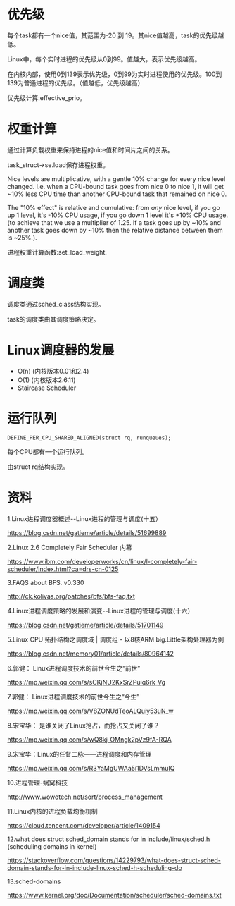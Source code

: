 # 优先级

每个task都有一个nice值，其范围为-20 到 19。其nice值越高，task的优先级越低。

Linux中，每个实时进程的优先级从0到99。值越大，表示优先级越高。

在内核内部，使用0到139表示优先级，0到99为实时进程使用的优先级。100到139为普通进程的优先级。（值越低，优先级越高）

优先级计算:effective_prio。

# 权重计算

通过计算负载权重来保持进程的nice值和时间片之间的关系。

task_struct->se.load保存进程权重。

Nice levels are multiplicative, with a gentle 10% change for every nice level changed. I.e. when  a CPU-bound task goes from nice 0 to nice 1, it will get ~10% less CPU time than another CPU-bound task that remained on nice 0. 

The "10% effect" is relative and cumulative: from _any_ nice level, if you go up 1 level, it's -10%  CPU usage, if you go down 1 level it's +10% CPU usage. (to achieve that we use a multiplier of 1.25. If a task goes up by ~10% and another task goes down by ~10% then the relative distance  between them is ~25%.).

进程权重计算函数:set_load_weight.

# 调度类

调度类通过sched_class结构实现。

task的调度类由其调度策略决定。

# Linux调度器的发展

- O(n) (内核版本0.01和2.4)
- O(1) (内核版本2.6.11)
- Staircase Scheduler

# 运行队列

```
DEFINE_PER_CPU_SHARED_ALIGNED(struct rq, runqueues);
```

每个CPU都有一个运行队列。

由struct rq结构实现。

# 资料

1.Linux进程调度器概述--Linux进程的管理与调度(十五）

https://blog.csdn.net/gatieme/article/details/51699889

2.Linux 2.6 Completely Fair Scheduler 内幕

https://www.ibm.com/developerworks/cn/linux/l-completely-fair-scheduler/index.html?ca=drs-cn-0125

3.FAQS about BFS. v0.330

http://ck.kolivas.org/patches/bfs/bfs-faq.txt

4.Linux进程调度策略的发展和演变--Linux进程的管理与调度(十六）

https://blog.csdn.net/gatieme/article/details/51701149

5.Linux CPU 拓扑结构之调度域 | 调度组 - 以8核ARM big.Little架构处理器为例

https://blog.csdn.net/memory01/article/details/80964142

6.郭健： Linux进程调度技术的前世今生之“前世”

https://mp.weixin.qq.com/s/sCKjNU2KxSrZPuiq6rk_Vg

7.郭健： Linux进程调度技术的前世今生之“今生”

https://mp.weixin.qq.com/s/V8ZONUdTeoALQuiy53uN_w

8.宋宝华： 是谁关闭了Linux抢占，而抢占又关闭了谁？

https://mp.weixin.qq.com/s/wQ8kj_OMngk2pVz9fA-RQA

9.宋宝华：Linux的任督二脉——进程调度和内存管理

https://mp.weixin.qq.com/s/R3YaMgUWAa5i1DVsLmmuIQ

10.进程管理-蜗窝科技

http://www.wowotech.net/sort/process_management

11.Linux内核的进程负载均衡机制

https://cloud.tencent.com/developer/article/1409154

12.what does struct sched_domain stands for in include/linux/sched.h (scheduling domains in kernel)

https://stackoverflow.com/questions/14229793/what-does-struct-sched-domain-stands-for-in-include-linux-sched-h-scheduling-do

13.sched-domains

https://www.kernel.org/doc/Documentation/scheduler/sched-domains.txt